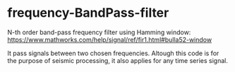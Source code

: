 # frequency-BandPass-filter
N-th order band-pass frequency filter using Hamming window: https://www.mathworks.com/help/signal/ref/fir1.html#bulla52-window

It pass signals between two chosen frequencies.
Altough this code is for the purpose of seismic processing, it also applies for any time series signal.
